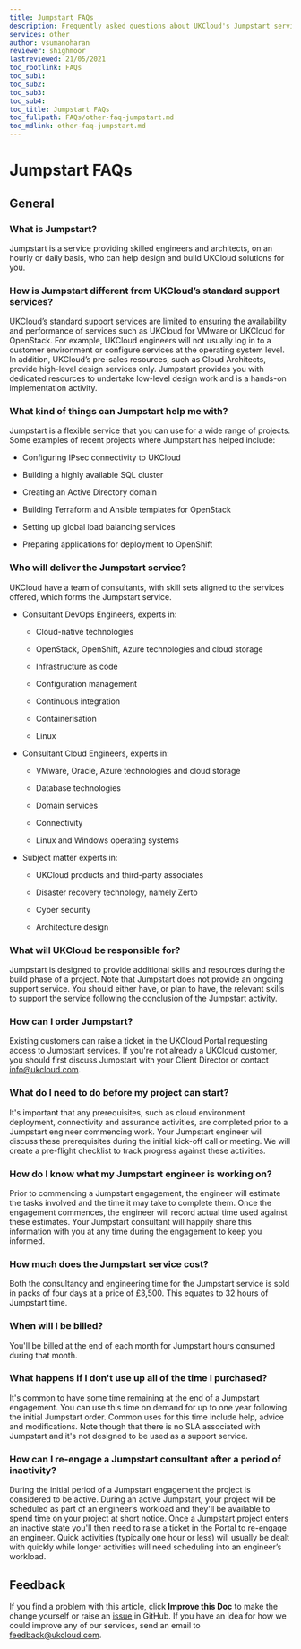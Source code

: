 ```yaml
---
title: Jumpstart FAQs
description: Frequently asked questions about UKCloud's Jumpstart service
services: other
author: vsumanoharan
reviewer: shighmoor
lastreviewed: 21/05/2021
toc_rootlink: FAQs
toc_sub1: 
toc_sub2:
toc_sub3:
toc_sub4:
toc_title: Jumpstart FAQs
toc_fullpath: FAQs/other-faq-jumpstart.md
toc_mdlink: other-faq-jumpstart.md
---
```


# Jumpstart FAQs

## General

### What is Jumpstart?

Jumpstart is a service providing skilled engineers and architects, on an hourly or daily basis, who can help design and build UKCloud solutions for you.

### How is Jumpstart different from UKCloud’s standard support services?

UKCloud’s standard support services are limited to ensuring the availability and performance of services such as UKCloud for VMware or UKCloud for OpenStack. For example, UKCloud engineers will not usually log in to a customer environment or configure services at the operating system level. In addition, UKCloud’s pre-sales resources, such as Cloud Architects, provide high-level design services only. Jumpstart provides you with dedicated resources to undertake low-level design work and is a hands-on implementation activity.

### What kind of things can Jumpstart help me with?

Jumpstart is a flexible service that you can use for a wide range of projects. Some examples of recent projects where Jumpstart has helped include:

- Configuring IPsec connectivity to UKCloud

- Building a highly available SQL cluster

- Creating an Active Directory domain

- Building Terraform and Ansible templates for OpenStack

- Setting up global load balancing services

- Preparing applications for deployment to OpenShift

### Who will deliver the Jumpstart service?

UKCloud have a team of consultants, with skill sets aligned to the services offered, which forms the Jumpstart service.

- Consultant DevOps Engineers, experts in:

  - Cloud-native technologies
  
  - OpenStack, OpenShift, Azure technologies and cloud storage
  
  - Infrastructure as code
  
  - Configuration management
  
  - Continuous integration 
  
  - Containerisation
  
  - Linux
  
- Consultant Cloud Engineers, experts in:
  
  - VMware, Oracle, Azure technologies and cloud storage
  
  - Database technologies
  
  - Domain services
  
  - Connectivity
  
  - Linux and Windows operating systems

- Subject matter experts in:

  - UKCloud products and third-party associates
  
  - Disaster recovery technology, namely Zerto 

  - Cyber security

  - Architecture design

### What will UKCloud be responsible for?

Jumpstart is designed to provide additional skills and resources during the build phase of a project. Note that Jumpstart does not provide an ongoing support service. You should either have, or plan to have, the relevant skills to support the service following the conclusion of the Jumpstart activity.

### How can I order Jumpstart?

Existing customers can raise a ticket in the UKCloud Portal requesting access to Jumpstart services. If you're not already a UKCloud customer, you should first discuss Jumpstart with your Client Director or contact <info@ukcloud.com>.

### What do I need to do before my project can start?

It's important that any prerequisites, such as cloud environment deployment, connectivity and assurance activities, are completed prior to a Jumpstart engineer commencing work. Your Jumpstart engineer will discuss these prerequisites during the initial kick-off call or meeting. We will create a pre-flight checklist to track progress against these activities.

### How do I know what my Jumpstart engineer is working on?

Prior to commencing a Jumpstart engagement, the engineer will estimate the tasks involved and the time it may take to complete them. Once the engagement commences, the engineer will record actual time used against these estimates. Your Jumpstart consultant will happily share this information with you at any time during the engagement to keep you informed.

### How much does the Jumpstart service cost?

Both the consultancy and engineering time for the Jumpstart service is sold in packs of four days at a price of £3,500. This equates to 32 hours of Jumpstart time. 

### When will I be billed?

You'll be billed at the end of each month for Jumpstart hours consumed during that month.

### What happens if I don't use up all of the time I purchased?

It's common to have some time remaining at the end of a Jumpstart engagement. You can use this time on demand for up to one year following the initial Jumpstart order. Common uses for this time include help, advice and modifications. Note though that there is no SLA associated with Jumpstart and it's not designed to be used as a support service.

### How can I re-engage a Jumpstart consultant after a period of inactivity?

During the initial period of a Jumpstart engagement the project is considered to be active. During an active Jumpstart, your project will be scheduled as part of an engineer’s workload and they'll be available to spend time on your project at short notice. Once a Jumpstart project enters an inactive state you'll then need to raise a ticket in the Portal to re-engage an engineer. Quick activities (typically one hour or less) will usually be dealt with quickly while longer activities will need scheduling into an engineer’s workload.

## Feedback

If you find a problem with this article, click **Improve this Doc** to make the change yourself or raise an [issue](https://github.com/UKCloud/documentation/issues) in GitHub. If you have an idea for how we could improve any of our services, send an email to <feedback@ukcloud.com>.
